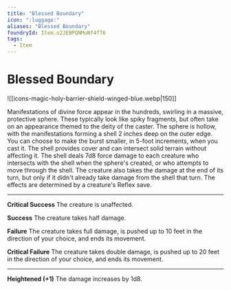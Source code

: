 ```yaml
---
title: "Blessed Boundary"
icon: ":luggage:"
aliases: "Blessed Boundary"
foundryId: Item.o2JEBPQNMuNf4f76
tags:
  - Item
---
```


# Blessed Boundary
![[icons-magic-holy-barrier-shield-winged-blue.webp|150]]

Manifestations of divine force appear in the hundreds, swirling in a massive, protective sphere. These typically look like spiky fragments, but often take on an appearance themed to the deity of the caster. The sphere is hollow, with the manifestations forming a shell 2 inches deep on the outer edge. You can choose to make the burst smaller, in 5-foot increments, when you cast it. The shell provides cover and can intersect solid terrain without affecting it. The shell deals 7d8 force damage to each creature who intersects with the shell when the sphere's created, or who attempts to move through the shell. The creature also takes the damage at the end of its turn, but only if it didn't already take damage from the shell that turn. The effects are determined by a creature's Reflex save.

* * *

**Critical Success** The creature is unaffected.

**Success** The creature takes half damage.

**Failure** The creature takes full damage, is pushed up to 10 feet in the direction of your choice, and ends its movement.

**Critical Failure** The creature takes double damage, is pushed up to 20 feet in the direction of your choice, and ends its movement.

* * *

**Heightened (+1)** The damage increases by 1d8.
